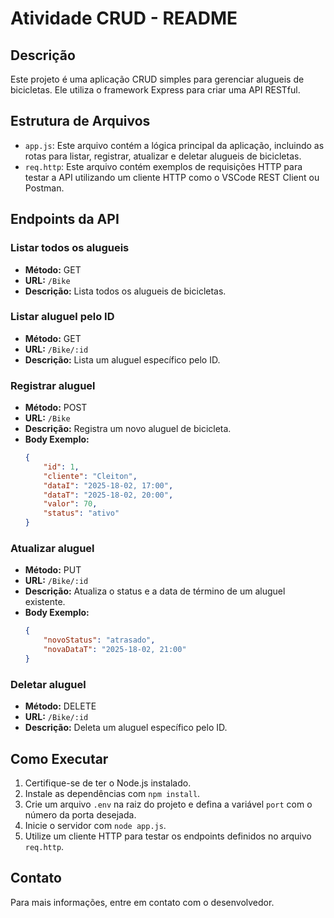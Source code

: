 # Atividade CRUD - README

## Descrição
Este projeto é uma aplicação CRUD simples para gerenciar alugueis de bicicletas. Ele utiliza o framework Express para criar uma API RESTful.

## Estrutura de Arquivos
- `app.js`: Este arquivo contém a lógica principal da aplicação, incluindo as rotas para listar, registrar, atualizar e deletar alugueis de bicicletas.
- `req.http`: Este arquivo contém exemplos de requisições HTTP para testar a API utilizando um cliente HTTP como o VSCode REST Client ou Postman.

## Endpoints da API
### Listar todos os alugueis
- **Método:** GET
- **URL:** `/Bike`
- **Descrição:** Lista todos os alugueis de bicicletas.

### Listar aluguel pelo ID
- **Método:** GET
- **URL:** `/Bike/:id`
- **Descrição:** Lista um aluguel específico pelo ID.

### Registrar aluguel
- **Método:** POST
- **URL:** `/Bike`
- **Descrição:** Registra um novo aluguel de bicicleta.
- **Body Exemplo:**
    ```json
    {
        "id": 1,
        "cliente": "Cleiton",
        "dataI": "2025-18-02, 17:00",
        "dataT": "2025-18-02, 20:00",
        "valor": 70,
        "status": "ativo"
    }
    ```

### Atualizar aluguel
- **Método:** PUT
- **URL:** `/Bike/:id`
- **Descrição:** Atualiza o status e a data de término de um aluguel existente.
- **Body Exemplo:**
    ```json
    {
        "novoStatus": "atrasado",
        "novaDataT": "2025-18-02, 21:00"
    }
    ```

### Deletar aluguel
- **Método:** DELETE
- **URL:** `/Bike/:id`
- **Descrição:** Deleta um aluguel específico pelo ID.

## Como Executar
1. Certifique-se de ter o Node.js instalado.
2. Instale as dependências com `npm install`.
3. Crie um arquivo `.env` na raiz do projeto e defina a variável `port` com o número da porta desejada.
4. Inicie o servidor com `node app.js`.
5. Utilize um cliente HTTP para testar os endpoints definidos no arquivo `req.http`.

## Contato
Para mais informações, entre em contato com o desenvolvedor.
